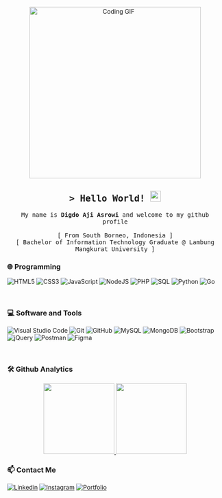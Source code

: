 <p align="center">
    <img src="https://media.giphy.com/media/PI3QGKFN6XZUCMMqJm/giphy.gif" alt="Coding GIF" width="400">
</p>

<!-- Introduction -->
<h2 align="center">
    <samp>&gt; Hello World! <img src="https://emojis.slackmojis.com/emojis/images/1681339332/65209/world-on-fire.gif?1681339332" height="25px"></samp>
</h2>
<p align="center">
  <samp>
    My name is <b>Digdo Aji Asrowi</b> and welcome to my github profile
    <br>
    <br>
    [ From South Borneo, Indonesia ]
    <br>
    [ Bachelor of Information Technology Graduate @ Lambung Mangkurat University ]
    <br>
  </samp>
</p>

### 🌐 Programming
![HTML5](https://img.shields.io/badge/html5-%23E34F26.svg?style=for-the-badge&logo=html5&logoColor=white) 
![CSS3](https://img.shields.io/badge/css3-%231572B6.svg?style=for-the-badge&logo=css3&logoColor=white) 
![JavaScript](https://img.shields.io/badge/javascript-%23323330.svg?style=for-the-badge&logo=javascript&logoColor=%23F7DF1E)
![NodeJS](https://img.shields.io/badge/node.js-6DA55F.svg?style=for-the-badge&logo=node.js&logoColor=white)
![PHP](https://img.shields.io/badge/php-%23777BB4.svg?style=for-the-badge&logo=php&logoColor=white)
![SQL](https://img.shields.io/badge/sql-%2307405e.svg?style=for-the-badge&logo=sqlite&logoColor=white)
![Python](https://img.shields.io/badge/python-%3670A0.svg?style=for-the-badge&logo=python&logoColor=ffdd54)
![Go](https://img.shields.io/badge/go-%2300ADD8.svg?style=for-the-badge&logo=go&logoColor=white) 

<!-- <a href="https://www.w3.org/html/" target="_blank"><img align="left" alt="HTML5 Logo" width="26px" src="https://raw.githubusercontent.com/github/explore/80688e429a7d4ef2fca1e82350fe8e3517d3494d/topics/html/html.png" /></a>
<a href="https://www.w3schools.com/css/" target="_blank"><img align="left" alt="CSS3 Logo" width="26px" src="https://raw.githubusercontent.com/github/explore/80688e429a7d4ef2fca1e82350fe8e3517d3494d/topics/css/css.png" /></a>
<a href="https://www.w3schools.com/js/" target="_blank"><img align="left" alt="Javascript Logo" width="26px" src="https://www.freepnglogos.com/uploads/javascript-png/js-logo-png-5.png" /></a> -->

<br />

### 💻 Software and Tools

![Visual Studio Code](https://img.shields.io/badge/Visual%20Studio%20Code-0078d7.svg?style=for-the-badge&logo=visual-studio-code&logoColor=white)
![Git](https://img.shields.io/badge/git-%23F05033.svg?style=for-the-badge&logo=git&logoColor=white)
![GitHub](https://img.shields.io/badge/GitHub-%23323330.svg?style=for-the-badge&logo=github&logoColor=white) 
![MySQL](https://img.shields.io/badge/MySQL-%2307405e.svg?style=for-the-badge&logo=mysql&logoColor=white)
![MongoDB](https://img.shields.io/badge/MongoDB-%234ea94b.svg?style=for-the-badge&logo=mongodb&logoColor=white)
![Bootstrap](https://img.shields.io/badge/bootstrap-%23563D7C.svg?style=for-the-badge&logo=bootstrap&logoColor=white) 
![jQuery](https://img.shields.io/badge/jquery-%230769AD.svg?style=for-the-badge&logo=jquery&logoColor=white)
![Postman](https://img.shields.io/badge/Postman-FF6C37.svg?style=for-the-badge&logo=postman&logoColor=white)
![Figma](https://img.shields.io/badge/figma-%23F24E1E.svg?style=for-the-badge&logo=figma&logoColor=white)

<!-- <img align="left" alt="Visual Studio Code Logo" width="26px" src="https://raw.githubusercontent.com/github/explore/80688e429a7d4ef2fca1e82350fe8e3517d3494d/topics/visual-studio-code/visual-studio-code.png" />
<a href="https://git-scm.com/" target="_blank"> <img align="left" alt="git" width="26px" src="https://www.vectorlogo.zone/logos/git-scm/git-scm-icon.svg"/> </a>
<a href="https://github.com/digdoaji" target="_blank"> <img align="left" alt="GitHub Logo" width="26px" src="https://github.com/Aakarsh-B/trying-repos/blob/master/github.svg" /> </a>
<a href="https://www.figma.com" target="_blank"> <img align="left" alt="Figma Logo" width="26px" src="https://i.pinimg.com/originals/17/06/c9/1706c9f16bd08eb5e03f1df3e0a94a1c.png"/> </a>
<a href="https://www.photoshop.com" target="_blank"> <img align="left" alt="Photoshop Logo" width="26px" src="https://github.com/Aakarsh-B/trying-repos/blob/master/photoshop.png?raw=true"/> </a> -->

<br />

### 🛠️ Github Analytics

<p align="center" width="100vw">
<a href="https://github.com/DigdoAji" width="100vw">
  <img height="165em" src="https://github-readme-stats-eight-theta.vercel.app/api?username=DigdoAji&show_icons=true&theme=algolia&hide_border=true&include_all_commits=true&count_private=true"/>
  <img height="165em" src="https://github-readme-stats-eight-theta.vercel.app/api/top-langs/?username=DigdoAji&layout=compact&hide_border=true&langs_count=8&theme=algolia"/>
</a>
</p>

<!-- My Contact -->

### 📫 Contact Me

[![Linkedin](https://img.shields.io/badge/LinkedIn-0077B5.svg?style=for-the-badge&logo=linkedin&logoColor=white)](https://www.linkedin.com/in/digdoajiasrowi/) 
[![Instagram](https://img.shields.io/badge/Instagram-E4405F.svg?style=for-the-badge&logo=instagram&logoColor=white)](https://instagram.com/digdoaji_02)
[![Portfolio](https://img.shields.io/badge/portfolio-%23323330.svg?style=for-the-badge&logo=About.me&logoColor=white)](https://digdoajiasrowi.vercel.app/)